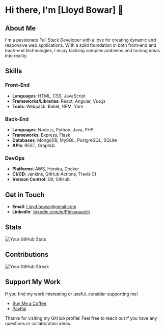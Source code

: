 # Hi there, I'm [Lloyd Bowar] 👋

## About Me

I'm a passionate Full Stack Developer with a love for creating dynamic and responsive web applications. With a solid foundation in both front-end and back-end technologies, I enjoy tackling complex problems and turning ideas into reality.

## Skills

### Front-End
- **Languages**: HTML, CSS, JavaScript
- **Frameworks/Libraries**: React, Angular, Vue.js
- **Tools**: Webpack, Babel, NPM, Yarn

### Back-End
- **Languages**: Node.js, Python, Java, PHP
- **Frameworks**: Express, Flask
- **Databases**: MongoDB, MySQL, PostgreSQL, SQLite
- **APIs**: REST, GraphQL

### DevOps
- **Platforms**: AWS, Heroku, Docker
- **CI/CD**: Jenkins, GitHub Actions, Travis CI
- **Version Control**: Git, GitHub

## Get in Touch

- **Email**: [Lloyd.bowar@gmail.com](mailto:Lloyd.bowar@gmail.com)
- **LinkedIn**: [linkedin.com/in/Pinksquatch](https://linkedin.com/in/Pinksquatch)

## Stats

![Your GitHub Stats](https://github-readme-stats.vercel.app/api?username=yourusername&show_icons=true&theme=radical)

## Contributions

![Your GitHub Streak](https://github-readme-streak-stats.herokuapp.com/?user=yourusername&theme=radical)

## Support My Work

If you find my work interesting or useful, consider supporting me!

- [Buy Me a Coffee](https://www.buymeacoffee.com/yourusername)
- [PayPal](https://www.paypal.me/yourusername)

Thanks for visiting my GitHub profile! Feel free to reach out if you have any questions or collaboration ideas.
